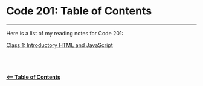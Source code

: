 # Code 201: Table of Contents  

-----

Here is a list of my reading notes for Code 201:

[Class 1: Introductory HTML and JavaScript](class-01.md)
\
\
\
\
\
[**<== Table of Contents**](../README.md)
